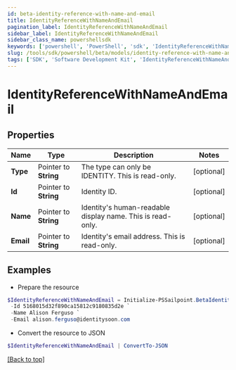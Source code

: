 ```yaml
---
id: beta-identity-reference-with-name-and-email
title: IdentityReferenceWithNameAndEmail
pagination_label: IdentityReferenceWithNameAndEmail
sidebar_label: IdentityReferenceWithNameAndEmail
sidebar_class_name: powershellsdk
keywords: ['powershell', 'PowerShell', 'sdk', 'IdentityReferenceWithNameAndEmail'] 
slug: /tools/sdk/powershell/beta/models/identity-reference-with-name-and-email
tags: ['SDK', 'Software Development Kit', 'IdentityReferenceWithNameAndEmail']
---
```



# IdentityReferenceWithNameAndEmail

## Properties

Name | Type | Description | Notes
------------ | ------------- | ------------- | -------------
**Type** |  Pointer to **String** | The type can only be IDENTITY. This is read-only. | [optional] 
**Id** |  Pointer to **String** | Identity ID. | [optional] 
**Name** |  Pointer to **String** | Identity's human-readable display name. This is read-only. | [optional] 
**Email** |  Pointer to **String** | Identity's email address. This is read-only. | [optional] 

## Examples

- Prepare the resource
```powershell
$IdentityReferenceWithNameAndEmail = Initialize-PSSailpoint.BetaIdentityReferenceWithNameAndEmail  -Type IDENTITY `
 -Id 5168015d32f890ca15812c9180835d2e `
 -Name Alison Ferguso `
 -Email alison.ferguso@identitysoon.com
```

- Convert the resource to JSON
```powershell
$IdentityReferenceWithNameAndEmail | ConvertTo-JSON
```


[[Back to top]](#) 

